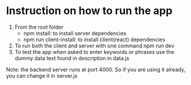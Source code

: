 # Instruction on how to run the app

1. From the root folder
   - npm install: to install server dependencies
   - npm run client-install: to install client(react) dependencies
2. To run both the client and server with one command
   npm run dev
3. To test the app when asked to enter keywords or phrases
   use the dummy data text found in description in data.js

Note: the backend server runs at port 4000. So if you are using it already, you can change it in server.js
